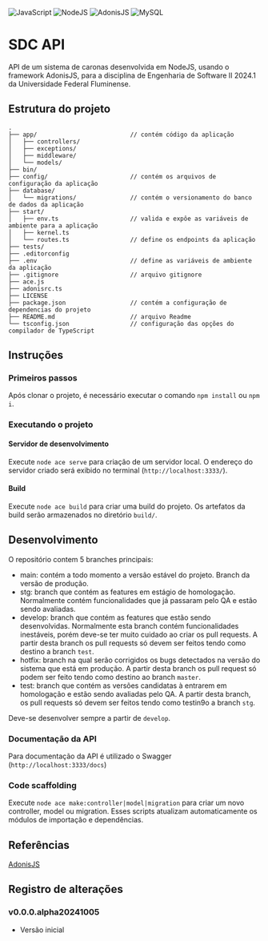 ![JavaScript](https://img.shields.io/badge/javascript-%23323330.svg?style=for-the-badge&logo=javascript&logoColor=%23F7DF1E)
![NodeJS](https://img.shields.io/badge/node.js-6DA55F?style=for-the-badge&logo=node.js&logoColor=white)
![AdonisJS](https://img.shields.io/badge/adonisjs-%23220052.svg?style=for-the-badge&logo=adonisjs&logoColor=white)
![MySQL](https://img.shields.io/badge/mysql-4479A1.svg?style=for-the-badge&logo=mysql&logoColor=white)

# SDC API

API de um sistema de caronas desenvolvida em NodeJS, usando o framework AdonisJS, para a disciplina de Engenharia de Software II 2024.1 da Universidade Federal Fluminense.

## Estrutura do projeto

```
.
├── app/                          // contém código da aplicação
│   ├── controllers/
│   ├── exceptions/
│   ├── middleware/
│   └── models/
├── bin/
├── config/                       // contém os arquivos de configuração da aplicação
├── database/
│   └── migrations/               // contém o versionamento do banco de dados da aplicação
├── start/
│   ├── env.ts                    // valida e expôe as variáveis de ambiente para a aplicação
│   ├── kernel.ts
│   └── routes.ts                 // define os endpoints da aplicação
├── tests/
├── .editorconfig
├── .env                          // define as variáveis de ambiente da aplicação
├── .gitignore                    // arquivo gitignore
├── ace.js
├── adonisrc.ts
├── LICENSE
├── package.json                  // contém a configuração de dependencias do projeto
├── README.md                     // arquivo Readme
└── tsconfig.json                 // configuração das opções do compilador de TypeScript
```

## Instruções

### Primeiros passos

Após clonar o projeto, é necessário executar o comando `npm install` ou `npm i`.

### Executando o projeto

#### Servidor de desenvolvimento

Execute `node ace serve` para criação de um servidor local. O endereço do servidor criado será exibido no terminal (`http://localhost:3333/`).

#### Build

Execute `node ace build` para criar uma build do projeto. Os artefatos da build serão armazenados no diretório `build/`.

## Desenvolvimento

O repositório contem 5 branches principais:

+ main: contém a todo momento a versão estável do projeto. Branch da versão de produção.
+ stg: branch que contém as features em estágio de homologação. Normalmente contém funcionalidades que já passaram pelo QA e estão sendo avaliadas.
+ develop: branch que contém as features que estão sendo desenvolvidas. Normalmente esta branch contém funcionalidades inestáveis, porém deve-se ter muito cuidado ao criar os pull requests. A partir desta branch os pull requests só devem ser feitos tendo como destino a branch `test`.
+ hotfix: branch na qual serão corrigidos os bugs detectados na versão do sistema que está em produção. A partir desta branch os pull request só podem ser feito tendo como destino ao branch `master`.
+ test: branch que contém as versões candidatas à entrarem em homologação e estão sendo avaliadas pelo QA. A partir desta branch, os pull requests só devem ser feitos tendo como testin9o a branch `stg`.

Deve-se desenvolver sempre a partir de `develop`.

### Documentação da API

Para documentação da API é utilizado o Swagger (`http://localhost:3333/docs`)

### Code scaffolding

Execute `node ace make:controller|model|migration` para criar um novo controller, model ou migration. Esses scripts atualizam automaticamente os módulos de importação e dependências.

## Referências

[AdonisJS](https://docs.adonisjs.com/guides)

## Registro de alterações

### v0.0.0.alpha20241005

+ Versão inicial